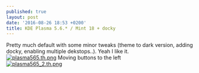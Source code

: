 ```yaml
---
published: true
layout: post
date: '2016-08-26 18:53 +0200'
title: KDE Plasma 5.6.* / Mint 18 + docky
---
```

Pretty much default with some minor tweaks (theme to dark version, adding docky, enabling multiple dekstops..). Yeah I like it.  
[![plasma565.th.png](https://cdn.scrot.moe/images/2016/08/26/plasma565.th.png)](https://cdn.scrot.moe/images/2016/08/26/plasma565.png)
Moving buttons to the left  
[![plasma565_2.th.png](https://cdn.scrot.moe/images/2016/08/26/plasma565_2.th.png)](https://cdn.scrot.moe/images/2016/08/26/plasma565_2.png)
